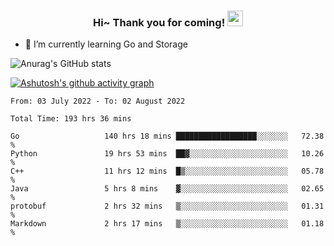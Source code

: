 <h3 align="center">
    Hi~ Thank you for coming!
    <img src="https://media.giphy.com/media/hvRJCLFzcasrR4ia7z/giphy.gif" width="25px">
</h3>

<!--
**pineapple-man/pineapple-man** is a ✨ _special_ ✨ repository because its `README.md` (this file) appears on your GitHub profile.

Here are some ideas to get you started:
- 🔭 I’m currently working on ...
- 🤔 I’m looking for help with ...
- 💬 Ask me about ...
- 📫 How to reach me: ...
- 😄 Pronouns: ...
- ⚡ Fun fact: 
- 👯 I’m looking to collaborate on kubernetes
-->
- 🌱 I’m currently learning Go and Storage


![Anurag's GitHub stats](https://github-readme-stats.vercel.app/api?username=pineapple-man&show_icons=true&theme=radical)


[![Ashutosh's github activity graph](https://activity-graph.herokuapp.com/graph?username=pineapple-man&bg_color=fffff0&color=708090&line=24292e&point=24292e&area=true&hide_border=true)](https://github.com/ashutosh00710/github-readme-activity-graph)

<!--START_SECTION:waka-->

```text
From: 03 July 2022 - To: 02 August 2022

Total Time: 193 hrs 36 mins

Go                   140 hrs 18 mins ██████████████████░░░░░░░   72.38 %
Python               19 hrs 53 mins  ██▓░░░░░░░░░░░░░░░░░░░░░░   10.26 %
C++                  11 hrs 12 mins  █▒░░░░░░░░░░░░░░░░░░░░░░░   05.78 %
Java                 5 hrs 8 mins    ▓░░░░░░░░░░░░░░░░░░░░░░░░   02.65 %
protobuf             2 hrs 32 mins   ▒░░░░░░░░░░░░░░░░░░░░░░░░   01.31 %
Markdown             2 hrs 17 mins   ▒░░░░░░░░░░░░░░░░░░░░░░░░   01.18 %
```

<!--END_SECTION:waka-->
